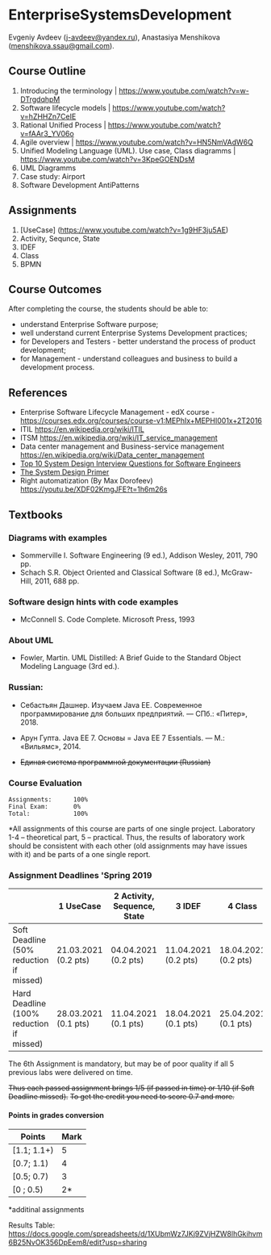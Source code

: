 ﻿# EnterpriseSystemsDevelopment

Evgeniy Avdeev (j-avdeev@yandex.ru), Anastasiya Menshikova (menshikova.ssau@gmail.com).

## Course Outline
1. Introducing the terminology | https://www.youtube.com/watch?v=w-DTrgdqhpM
2. Software lifecycle models | https://www.youtube.com/watch?v=hZHHZn7CeIE
3. Rational Unified Process | https://www.youtube.com/watch?v=fAAr3_YV06o
4. Agile overview | https://www.youtube.com/watch?v=HN5NmVAdW6Q
5. Unified Modeling Language (UML). Use case, Class diagramms | https://www.youtube.com/watch?v=3KpeGOENDsM
6. UML Diagramms
7. Case study: Airport
8. Software Development AntiPatterns

## Assignments
1. [UseCase] (https://www.youtube.com/watch?v=1g9HF3ju5AE)
2. Activity, Sequnce, State
3. IDEF
4. Class
5. BPMN

## Course Outcomes
After completing the course, the students should be able to:
- understand Enterprise Software purpose;
- well understand current Enterprise Systems Development practices;
- for Developers and Testers - better understand the process of product development;
- for Management - understand colleagues and business to build a development process.

## References
- Enterprise Software Lifecycle Management - edX course - https://courses.edx.org/courses/course-v1:MEPhIx+MEPHI001x+2T2016
- ITIL https://en.wikipedia.org/wiki/ITIL
- ITSM https://en.wikipedia.org/wiki/IT_service_management
- Data center management and Business-service management https://en.wikipedia.org/wiki/Data_center_management
- [Top 10 System Design Interview Questions for Software Engineers](https://hackernoon.com/top-10-system-design-interview-questions-for-software-engineers-8561290f0444)
- [The System Design Primer](https://github.com/donnemartin/system-design-primer#how-to-approach-a-system-design-interview-question)
- Right automatization (By Max Dorofeev) https://youtu.be/XDF02KmgJFE?t=1h6m26s

## Textbooks
### Diagrams with examples
- Sommerville I. Software Engineering (9 ed.), Addison Wesley, 2011, 790 pp.
- Schach S.R. Object Oriented and Classical Software (8 ed.), McGraw-Hill, 2011, 688 pp.
### Software design hints with code examples
- McConnell S. Code Complete. Microsoft Press, 1993
### About UML
- Fowler, Martin. UML Distilled: A Brief Guide to the Standard Object Modeling Language (3rd ed.).
### Russian:
- Себастьян Дашнер. Изучаем Java EE. Современное программирование для больших предприятий. — СПб.: «Питер», 2018.
- Арун Гупта. Java EE 7. Основы = Java EE 7 Essentials. — М.: «Вильямс», 2014.

- ~~Единая система программной документации (Russian)~~

### Course Evaluation
```
Assignments:      100%
Final Exam:       0%
Total:            100%

```

*All assignments of this course are parts of one single project. Laboratory 1-4 – theoretical part, 5 – practical.
Thus, the results of laboratory work should be consistent with each other (old assignments may have issues with it) and be parts of a one single report.

### Assignment Deadlines 'Spring 2019
|                                          |  1 UseCase | 2 Activity, Sequence, State | 3 IDEF | 4 Class | 5 BPMN | 6 Implement |
| ---------------------------------------- | --- |--- |--- |--- |--- |--- |
| Soft Deadline (50% reduction if missed)  | 21.03.2021 (0.2 pts)|04.04.2021 (0.2 pts)|11.04.2021 (0.2 pts)|18.04.2021 (0.2 pts)|25.04.2021 (0.2 pts)|16.05.2021 (0.6 pts)|
| Hard Deadline (100% reduction if missed) | 28.03.2021 (0.1 pts)|11.04.2021  (0.1 pts)|18.04.2021 (0.1 pts)|25.04.2021 (0.1 pts)|02.05.2021 (0.1 pts)|23.05.2021 (0.3 pts)|

The 6th Assignment is mandatory,
but may be of poor quality if all 5 previous labs were delivered on time.

~~Thus each passed assignment brings 1/5 (if passed in time) or 1/10 (if Soft Deadline missed).~~
~~To get the credit you need to score 0.7 and more.~~

#### Points in grades conversion
|Points | Mark |
| ------- |------|
|[1.1; 1.1+) | 5 |
|[0.7; 1.1) | 4 |
| [0.5; 0.7) | 3 |
| [0 ; 0.5) | 2* |

*additinal assignments

Results Table:
https://docs.google.com/spreadsheets/d/1XUbmWz7JKj9ZVjHZW8lhGkihvm6B25NvOK356DpEem8/edit?usp=sharing
